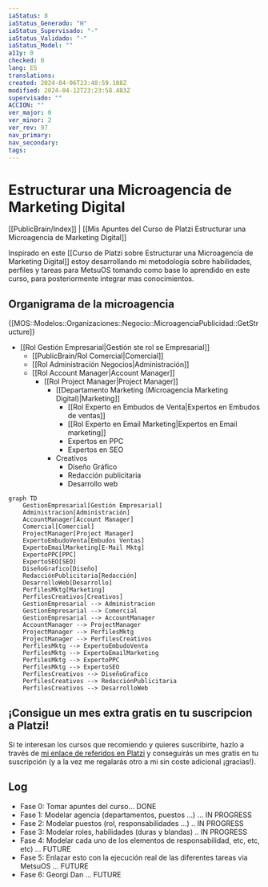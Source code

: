 ```yaml
---
iaStatus: 8
iaStatus_Generado: "H"
iaStatus_Supervisado: "-"
iaStatus_Validado: "-"
iaStatus_Model: ""
a11y: 0
checked: 0
lang: ES
translations: 
created: 2024-04-06T23:48:59.188Z
modified: 2024-04-12T23:23:58.483Z
supervisado: ""
ACCION: ""
ver_major: 0
ver_minor: 2
ver_rev: 97
nav_primary: 
nav_secondary: 
tags:
---
```

# Estructurar una Microagencia de Marketing Digital

[[PublicBrain/Index]] | [[Mis Apuntes del Curso de Platzi Estructurar una Microagencia de Marketing Digital]]

Inspirado en este [[Curso de Platzi sobre Estructurar una Microagencia de Marketing Digital]] estoy desarrollando mi metodología sobre habilidades, perfiles y tareas para MetsuOS tomando como base lo aprendido en este curso, para posteriormente integrar mas conocimientos.

## Organigrama de la microagencia

{[MOS::Modelos::Organizaciones::Negocio::MicroagenciaPublicidad::GetStructure]}

* [[Rol Gestión Empresarial|Gestión ste rol se Empresarial]]
	* [[PublicBrain/Rol Comercial|Comercial]]
	* [[Rol Administración Negocios|Administración]]
	* [[Rol Account Manager|Account Manager]]
		* [[Rol Project Manager|Project Manager]]
			* [[Departamento Marketing (Microagencia Marketing Digital)|Marketing]]
				* [[Rol Experto en Embudos de Venta|Expertos en Embudos de ventas]]
				* [[Rol Experto en Email Marketing|Expertos en Email marketing]]
				* Expertos en PPC
				* Expertos en SEO
			* Creativos
				* Diseño Gráfico
				* Redacción publicitaria
				* Desarrollo web

```mermaid
graph TD
    GestionEmpresarial[Gestión Empresarial]
	Administracion[Administración]
	AccountManager[Account Manager]
	Comercial[Comercial]
	ProjectManager[Project Manager]
	ExpertoEmbudoVenta[Embudos Ventas]
	ExpertoEmailMarketing[E-Mail Mktg]
	ExpertoPPC[PPC]
	ExpertoSEO[SEO]
	DiseñoGrafico[Diseño]
	RedacciónPublicitaria[Redacción]
	DesarrolloWeb[Desarrollo]
	PerfilesMktg[Marketing]
	PerfilesCreativos[Creativos]
    GestionEmpresarial --> Administracion
    GestionEmpresarial --> Comercial
    GestionEmpresarial --> AccountManager
    AccountManager --> ProjectManager
    ProjectManager --> PerfilesMktg
    ProjectManager --> PerfilesCreativos
    PerfilesMktg --> ExpertoEmbudoVenta
    PerfilesMktg --> ExpertoEmailMarketing
    PerfilesMktg --> ExpertoPPC
    PerfilesMktg --> ExpertoSEO
    PerfilesCreativos --> DiseñoGrafico
    PerfilesCreativos --> RedacciónPublicitaria
    PerfilesCreativos --> DesarrolloWeb
```


## ¡Consigue un mes extra gratis en tu suscripcion a Platzi!

Si te interesan los cursos que recomiendo y quieres suscribirte, hazlo a través de [mi enlace de referidos en Platzi](https://platzi.com/r/metsuke) y conseguirás un mes gratis en tu suscripción (y a la vez me regalarás otro a mi sin coste adicional ¡gracias!).


## Log

* Fase 0: Tomar apuntes del curso... DONE
* Fase 1: Modelar agencia (departamentos, puestos ...) ... IN PROGRESS
* Fase 2: Modelar puestos (rol, responsabilidades ...) .. IN PROGRESS
* Fase 3: Modelar roles, habilidades (duras y blandas) .. IN PROGRESS
* Fase 4: Modelar cada uno de los elementos de responsabilidad, etc, etc, etc) ... FUTURE
* Fase 5: Enlazar esto con la ejecución real de las diferentes tareas via MetsuOS ... FUTURE
* Fase 6: Georgi Dan ... FUTURE


